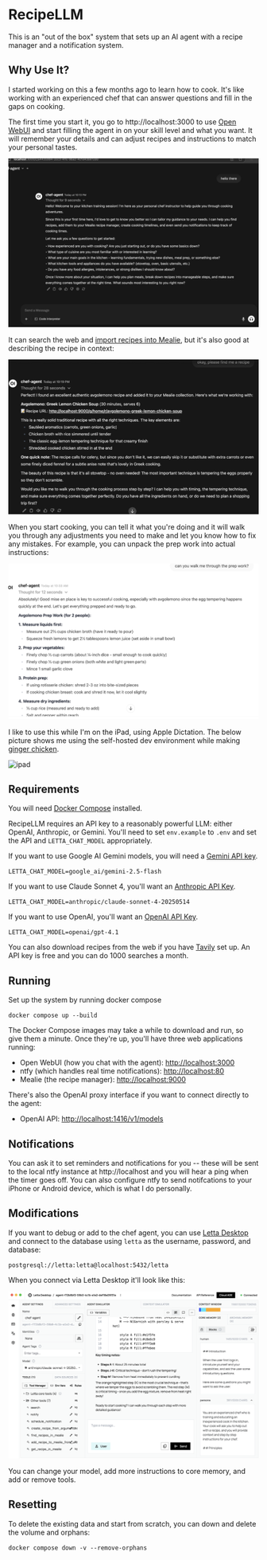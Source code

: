 # RecipeLLM

This is an "out of the box" system that sets up an AI agent with a recipe manager and a notification system.


## Why Use It?

I started working on this a few months ago to learn how to cook.  It's like working with an experienced chef that can answer questions and fill in the gaps on cooking.

The first time you start it, you go to http://localhost:3000 to use [Open WebUI](https://docs.openwebui.com/) and start filling the agent in on your skill level and what you want.  It will remember your details and can adjust recipes and instructions to match your personal tastes.

![introduction](./introduction.png)

It can search the web and [import recipes into Mealie](https://tersesystems.com/blog/2025/03/01/integrating-letta-with-a-recipe-manager/), but it's also good at describing the recipe in context:

![cooking](./cooking.png)

When you start cooking, you can tell it what you're doing and it will walk you through any adjustments you need to make and let you know how to fix any mistakes.  For example, you can unpack the prep work into actual instructions:

![prep work](./prep_work.png)

I like to use this while I'm on the iPad, using Apple Dictation.  The below picture shows me using the self-hosted dev environment while making [ginger chicken](https://tersesystems.com/blog/2025/03/07/llm-complexity-and-pricing/).

![ipad](https://tersesystems.com/images/2025-03-07/letta.jpg)

## Requirements

You will need [Docker Compose](https://docs.docker.com/compose/install/) installed.

RecipeLLM requires an API key to a reasonably powerful LLM: either OpenAI, Anthropic, or Gemini.  You'll need to set `env.example` to `.env` and set the API and `LETTA_CHAT_MODEL` appropriately.

If you want to use Google AI Gemini models, you will need a [Gemini API key](https://ai.google.dev/gemini-api/docs/api-key).

```
LETTA_CHAT_MODEL=google_ai/gemini-2.5-flash
```

If you want to use Claude Sonnet 4, you'll want an [Anthropic API Key](https://console.anthropic.com/settings/keys).

```
LETTA_CHAT_MODEL=anthropic/claude-sonnet-4-20250514
```

If you want to use OpenAI, you'll want an [OpenAI API Key](https://platform.openai.com/api-keys).

```
LETTA_CHAT_MODEL=openai/gpt-4.1
```

You can also download recipes from the web if you have [Tavily](https://www.tavily.com/) set up.  An API key is free and you can do 1000 searches a month.

## Running

Set up the system by running docker compose

```
docker compose up --build
```

The Docker Compose images may take a while to download and run, so give them a minute.  Once they're up, you'll have three web applications running:

* Open WebUI (how you chat with the agent): [http://localhost:3000](http://localhost:3000)
* ntfy (which handles real time notifications): [http://localhost:80](http://localhost:80)
* Mealie (the recipe manager): [http://localhost:9000](http://localhost:9000)

There's also the OpenAI proxy interface if you want to connect directly to the agent:

* OpenAI API: [http://localhost:1416/v1/models](http://localhost:1416/v1/models)

## Notifications

You can ask it to set reminders and notifications for you -- these will be sent to the local ntfy instance at http://localhost and you will hear a ping when the timer goes off.  You can also configure ntfy to send notifcations to your iPhone or Android device, which is what I do personally.

## Modifications

If you want to debug or add to the chef agent, you can use [Letta Desktop](https://docs.letta.com/guides/desktop/install) and connect to the database using `letta` as the username, password, and database:

```
postgresql://letta:letta@localhost:5432/letta
```

When you connect via Letta Desktop it'll look like this:

![Letta Desktop](./letta_desktop.png)

You can change your model, add more instructions to core memory, and add or remove tools.

## Resetting

To delete the existing data and start from scratch, you can down and delete the volume and orphans:

```
docker compose down -v --remove-orphans
```

